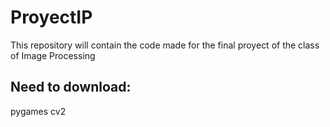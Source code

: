 # ProyectIP
 This repository will contain the code made for the final proyect of the class of Image Processing

## Need to download:
pygames
cv2
